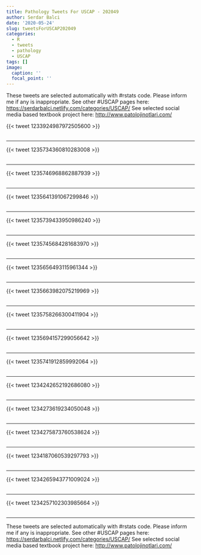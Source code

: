 ```yaml
---
title: Pathology Tweets For USCAP - 202049
author: Serdar Balci
date: '2020-05-24'
slug: tweetsForUSCAP202049
categories:
  - R
  - tweets
  - pathology
  - USCAP
tags: []
image:
  caption: ''
  focal_point: ''
---
```



These tweets are selected automatically with #rstats code. Please inform me if any is inappropriate.
See other #USCAP pages here: https://serdarbalci.netlify.com/categories/USCAP/ 
See selected social media based textbook project here: http://www.patolojinotlari.com/

{{< tweet 1233924987972505600 >}}
<br>
<br>
<hr>
{{< tweet 1235734360810283008 >}}
<br>
<br>
<hr>
{{< tweet 1235746968862887939 >}}
<br>
<br>
<hr>
{{< tweet 1235641391067299846 >}}
<br>
<br>
<hr>
{{< tweet 1235739433950986240 >}}
<br>
<br>
<hr>
{{< tweet 1235745684281683970 >}}
<br>
<br>
<hr>
{{< tweet 1235656493115961344 >}}
<br>
<br>
<hr>
{{< tweet 1235663982075219969 >}}
<br>
<br>
<hr>
{{< tweet 1235758266300411904 >}}
<br>
<br>
<hr>
{{< tweet 1235694157299056642 >}}
<br>
<br>
<hr>
{{< tweet 1235741912859992064 >}}
<br>
<br>
<hr>
{{< tweet 1234242652192686080 >}}
<br>
<br>
<hr>
{{< tweet 1234273619234050048 >}}
<br>
<br>
<hr>
{{< tweet 1234275873760538624 >}}
<br>
<br>
<hr>
{{< tweet 1234187060539297793 >}}
<br>
<br>
<hr>
{{< tweet 1234265943771009024 >}}
<br>
<br>
<hr>
{{< tweet 1234257102303985664 >}}
<br>
<br>
<hr>


These tweets are selected automatically with #rstats code. Please inform me if any is inappropriate.
See other #USCAP pages here: https://serdarbalci.netlify.com/categories/USCAP/ 
See selected social media based textbook project here: http://www.patolojinotlari.com/
